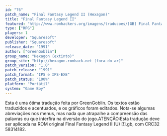 ```yaml
---
id: "76"
patch_name: "Final Fantasy Legend II (Hexagon)"
title: "Final Fantasy Legend II"
featured: "http://www.romhackers.org/imagens/traducoes/[GB] Final Fantasy Legend II - Hexagon - 01.png"
type: ["RPG"]
players: 1
developer: "Squaresoft"
publisher: "Squaresoft"
release_date: "1991"
author: ["GreenGoblin"]
group_name: "Hexagon (extinto)"
group_site: "http://hexagon.romhack.net (fora do ar)"
patch_version: "1.0"
patch_release: "1991"
patch_format: "IPS e IPS-EXE"
patch_status: "100%"
platform: "Portátil"
system: "Game Boy"
---
```


Esta é uma ótima tradução feita por GreenGoblin. Os textos estão traduzidos e acentuados, e os gráficos foram editados. Nota-se algumas abreviações nos menus, mas nada que atrapalhe a compreensão das palavras ou que interfira na diversão do jogo.ATENÇÃO:Esta tradução deve ser aplicada na ROM original Final Fantasy Legend II (U) [!].gb, com CRC32 58314182.